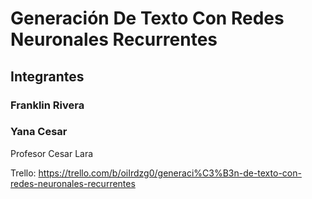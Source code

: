 # Generación De Texto Con Redes Neuronales Recurrentes

## Integrantes

### Franklin Rivera
### Yana Cesar 

Profesor Cesar Lara

Trello: https://trello.com/b/oiIrdzg0/generaci%C3%B3n-de-texto-con-redes-neuronales-recurrentes
